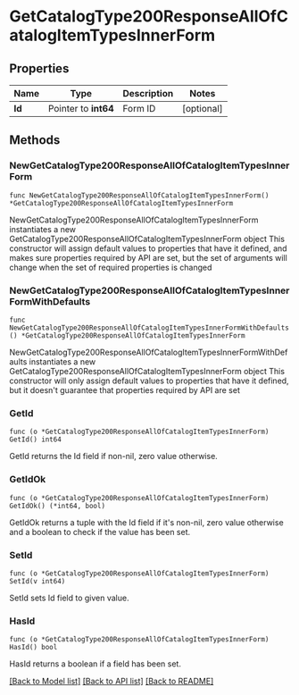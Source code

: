 # GetCatalogType200ResponseAllOfCatalogItemTypesInnerForm

## Properties

Name | Type | Description | Notes
------------ | ------------- | ------------- | -------------
**Id** | Pointer to **int64** | Form ID | [optional] 

## Methods

### NewGetCatalogType200ResponseAllOfCatalogItemTypesInnerForm

`func NewGetCatalogType200ResponseAllOfCatalogItemTypesInnerForm() *GetCatalogType200ResponseAllOfCatalogItemTypesInnerForm`

NewGetCatalogType200ResponseAllOfCatalogItemTypesInnerForm instantiates a new GetCatalogType200ResponseAllOfCatalogItemTypesInnerForm object
This constructor will assign default values to properties that have it defined,
and makes sure properties required by API are set, but the set of arguments
will change when the set of required properties is changed

### NewGetCatalogType200ResponseAllOfCatalogItemTypesInnerFormWithDefaults

`func NewGetCatalogType200ResponseAllOfCatalogItemTypesInnerFormWithDefaults() *GetCatalogType200ResponseAllOfCatalogItemTypesInnerForm`

NewGetCatalogType200ResponseAllOfCatalogItemTypesInnerFormWithDefaults instantiates a new GetCatalogType200ResponseAllOfCatalogItemTypesInnerForm object
This constructor will only assign default values to properties that have it defined,
but it doesn't guarantee that properties required by API are set

### GetId

`func (o *GetCatalogType200ResponseAllOfCatalogItemTypesInnerForm) GetId() int64`

GetId returns the Id field if non-nil, zero value otherwise.

### GetIdOk

`func (o *GetCatalogType200ResponseAllOfCatalogItemTypesInnerForm) GetIdOk() (*int64, bool)`

GetIdOk returns a tuple with the Id field if it's non-nil, zero value otherwise
and a boolean to check if the value has been set.

### SetId

`func (o *GetCatalogType200ResponseAllOfCatalogItemTypesInnerForm) SetId(v int64)`

SetId sets Id field to given value.

### HasId

`func (o *GetCatalogType200ResponseAllOfCatalogItemTypesInnerForm) HasId() bool`

HasId returns a boolean if a field has been set.


[[Back to Model list]](../README.md#documentation-for-models) [[Back to API list]](../README.md#documentation-for-api-endpoints) [[Back to README]](../README.md)


